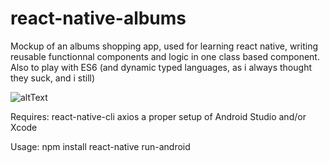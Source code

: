 # react-native-albums

Mockup of an albums shopping app, used for learning react native, writing reusable functionnal components and logic in one class based component.
Also to play with ES6 (and dynamic typed languages, as i always thought they suck, and i still)

![altText](https://i.imgur.com/Ij71XeK.png)

Requires:
react-native-cli
axios
a proper setup of Android Studio and/or Xcode

Usage:
npm install
react-native run-android



